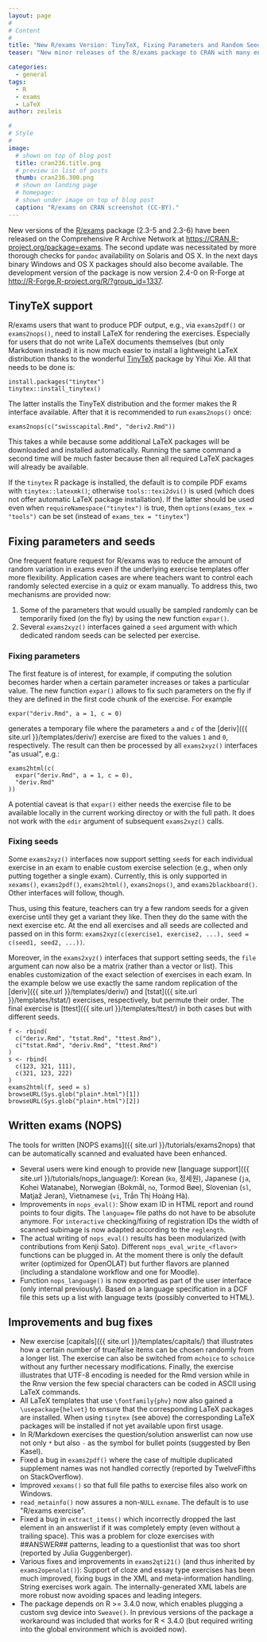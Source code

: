 ```yaml
---
layout: page
#
# Content
#
title: "New R/exams Version: TinyTeX, Fixing Parameters and Random Seeds, and More"
teaser: "New minor releases of the R/exams package to CRAN with many enhancements including TinyTeX support and extended control over the random variation in dynamic exercises through fixed parameters or custom random seeds."

categories:
  - general
tags:
  - R
  - exams
  - LaTeX
author: zeileis

#
# Style
#
image:
  # shown on top of blog post
  title: cran236.title.png
  # preview in list of posts
  thumb: cran236.300.png
  # shown on landing page
  # homepage:
  # shown under image on top of blog post
  caption: "R/exams on CRAN screenshot (CC-BY)."
---
```


New versions of the [R/exams](http://www.R-exams.org/) package (2.3-5 and 2.3-6) have been released on the Comprehensive R Archive Network at <https://CRAN.R-project.org/package=exams>. The second update was necessitated by more thorough checks for `pandoc` availability on Solaris and OS X. In the next days binary Windows and OS X packages should also become available. The development version of the package is now version 2.4-0 on R-Forge at <http://R-Forge.R-project.org/R/?group_id=1337>.

## TinyTeX support

R/exams users that want to produce PDF output, e.g., via `exams2pdf()` or `exams2nops()`, need to install LaTeX for rendering the exercises. Especially for users that do not write LaTeX documents themselves (but only Markdown instead) it is now much easier to install a lightweight LaTeX distribution thanks to the wonderful [TinyTeX](https://yihui.org/tinytex/) package by Yihui Xie. All that needs to be done is:
 
```{r}
install.packages("tinytex")
tinytex::install_tinytex()
```

The latter installs the TinyTeX distribution and the former makes the R interface available. After that it is recommended to run `exams2nops()` once:

```{r}
exams2nops(c("swisscapital.Rmd", "deriv2.Rmd"))
```

This takes a while because some additional LaTeX packages will be downloaded and installed automatically. Running the same command a second time will be much faster because then all required LaTeX packages will already be available.

If the `tinytex` R package is installed, the default is to compile PDF exams with `tinytex::latexmk()`; otherwise `tools::texi2dvi()` is used (which does not offer automatic LaTeX package installation). If the latter should be used even when `requireNamespace("tinytex")` is true, then `options(exams_tex = "tools")` can be set (instead of `exams_tex = "tinytex"`)


## Fixing parameters and seeds

One frequent feature request for R/exams was to reduce the amount of random variation in exams even if the underlying exercise templates offer more flexibility. Application cases are where teachers want to control each randomly selected exercise in a quiz or exam manually. To address this, two mechanisms are provided now:

1. Some of the parameters that would usually be sampled randomly can be temporarily fixed (on the fly) by using the new function `expar()`.
2. Several `exams2xyz()` interfaces gained a `seed` argument with which dedicated random seeds can be selected per exercise.

### Fixing parameters

The first feature is of interest, for example, if computing the solution becomes harder when a certain parameter increases or takes a particular value. The new function `expar()` allows to fix such parameters on the fly if they are defined in the first code chunk of the exercise. For example

```{r}
expar("deriv.Rmd", a = 1, c = 0)
```

generates a temporary file where the parameters `a` and `c` of the [deriv]({{ site.url }}/templates/deriv/) exercise are fixed to the values `1` and `0`, respectively. The result can then be processed by all `exams2xyz()` interfaces "as usual", e.g.:

```{r}
exams2html(c(
  expar("deriv.Rmd", a = 1, c = 0),
  "deriv.Rmd"
))
```

A potential caveat is that `expar()` either needs the exercise file to be available locally in the current working directoy or with the full path. It does not work with the `edir` argument of subsequent `exams2xyz()` calls.

### Fixing seeds

Some `exams2xyz()` interfaces now support setting `seed`s for each individual exercise in an exam to enable custom exercise selection (e.g., when only putting together a single exam). Currently, this is only supported in `xexams()`, `exams2pdf()`, `exams2html()`, `exams2nops()`, and `exams2blackboard()`. Other interfaces will follow, though.

Thus, using this feature, teachers can try a few random seeds for a given exercise until they get a variant they like. Then they do the same with the next exercise etc. At the end all exercises and all seeds are collected and passed on in this form: `exams2xyz(c(exercise1, exercise2, ...), seed = c(seed1, seed2, ...))`.

Moreover, in the `exams2xyz()` interfaces that support setting seeds, the `file` argument can now also be a matrix (rather than a vector or list). This enables customization of the exact selection of exercises in each exam. In the example below we use exactly the same random replication of the [deriv]({{ site.url }}/templates/deriv/) and [tstat]({{ site.url }}/templates/tstat/) exercises, respectively, but permute their order. The final exercise is [ttest]({{ site.url }}/templates/ttest/) in both cases but with different seeds.

```{r}
f <- rbind(
  c("deriv.Rmd", "tstat.Rmd", "ttest.Rmd"),
  c("tstat.Rmd", "deriv.Rmd", "ttest.Rmd")
)
s <- rbind(
  c(123, 321, 111),
  c(321, 123, 222)
)
exams2html(f, seed = s)
browseURL(Sys.glob("plain*.html")[1])
browseURL(Sys.glob("plain*.html")[2])
```


## Written exams (NOPS)

The tools for written [NOPS exams]({{ site.url }}/tutorials/exams2nops) that can be automatically scanned and evaluated have been enhanced.

* Several users were kind enough to provide new [language support]({{ site.url }}/tutorials/nops_language/): Korean (`ko`, 정세원), Japanese (`ja`, Kohei Watanabe), Norwegian (Bokmål, `no`, Tormod Bøe), Slovenian (`sl`, Matjaž Jeran), Vietnamese (`vi`, Trần Thị Hoàng Hà).
* Improvements in `nops_eval()`: Show exam ID in HTML report and round points to four digits. The `language=` file paths do not have to be absolute anymore. For `interactive` checking/fixing of registration IDs the width of scanned subimage is now adapted according to the `reglength`.
* The actual writing of `nops_eval()` results has been modularized (with contributions from Kenji Sato). Different `nops_eval_write_<flavor>` functions can be plugged in. At the moment there is only the default writer (optimized for OpenOLAT) but further flavors are planned (including a standalone workflow and one for Moodle).
* Function `nops_language()` is now exported as part of the user interface (only internal previously). Based on a language specification in a DCF file this sets up a list with language texts (possibly converted to HTML).


## Improvements and bug fixes

* New exercise [capitals]({{ site.url }}/templates/capitals/) that illustrates how a certain number of true/false items can be chosen randomly from a longer list. The exercise can also be switched from `mchoice` to `schoice` without any further necessary modifications. Finally, the exercise illustrates that UTF-8 encoding is needed for the Rmd version while in the Rnw version the few special characters can be coded in ASCII using LaTeX commands.
* All LaTeX templates that use `\fontfamily{phv}` now also gained a `\usepackage{helvet}` to ensure that the corresponding LaTeX packages are installed. When using `tinytex` (see above) the corresponding LaTeX packages will be installed if not yet available upon first usage.
* In R/Markdown exercises the question/solution answerlist can now use not only `*` but also `-` as the symbol for bullet points (suggested by Ben Kasel).
* Fixed a bug in `exams2pdf()` where the case of multiple duplicated supplement names was not handled correctly (reported by TwelveFifths on StackOverflow).
* Improved `xexams()` so that full file paths to exercise files also work on Windows.
* `read_metainfo()` now assures a non-`NULL` `exname`. The default is to use "R/exams exercise".
* Fixed a bug in `extract_items()` which incorrectly dropped the last element in an answerlist if it was completely empty (even without a trailing space). This was a problem for cloze exercises with ##ANSWER## patterns, leading to a questionlist that was too short (reported by Julia Guggenberger).
* Various fixes and improvements in `exams2qti21()` (and thus inherited by `exams2openolat()`): Support of cloze and essay type exercises has been much improved, fixing bugs in the XML and meta-information handling. String exercises work again. The internally-generated XML labels are more robust now avoiding spaces and leading integers.
* The package depends on R >= 3.4.0 now, which enables plugging a custom svg device into `Sweave()`. In previous versions of the package a workaround was included that works for R < 3.4.0 (but required writing into the global environment which is avoided now).
